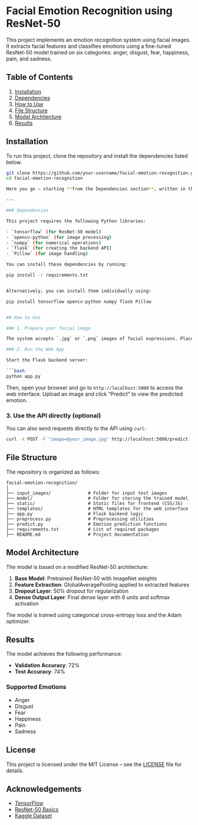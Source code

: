 # Facial Emotion Recognition using ResNet-50

This project implements an emotion recognition system using facial images. It extracts facial features and classifies emotions using a fine-tuned ResNet-50 model trained on six categories: anger, disgust, fear, happiness, pain, and sadness.

## Table of Contents
1. [Installation](#installation)
2. [Dependencies](#dependencies)
3. [How to Use](#how-to-use)
4. [File Structure](#file-structure)
5. [Model Architecture](#model-architecture)
6. [Results](#results)

## Installation

To run this project, clone the repository and install the dependencies listed below.

```bash
git clone https://github.com/your-username/facial-emotion-recognition.git
cd facial-emotion-recognition

Here you go — starting **from the Dependencies section**, written in the **exact same format** as your LSTM project README:

---

### Dependencies

This project requires the following Python libraries:

- `tensorflow` (for ResNet-50 model)
- `opencv-python` (for image processing)
- `numpy` (for numerical operations)
- `flask` (for creating the backend API)
- `Pillow` (for image handling)

You can install these dependencies by running:

pip install -r requirements.txt


Alternatively, you can install them individually using:

pip install tensorflow opencv-python numpy flask Pillow


## How to Use

### 1. Prepare your facial image

The system accepts `.jpg` or `.png` images of facial expressions. Place your image in the `input_images` folder or upload it using the web interface.

### 2. Run the Web App

Start the Flask backend server:

```bash
python app.py
```

Then, open your browser and go to `http://localhost:5000` to access the web interface. Upload an image and click “Predict” to view the predicted emotion.

### 3. Use the API directly (optional)

You can also send requests directly to the API using `curl`:

```bash
curl -X POST -F "image=@your_image.jpg" http://localhost:5000/predict
```

## File Structure

The repository is organized as follows:

```
facial-emotion-recognition/
│
├── input_images/              # Folder for input test images
├── model/                     # Folder for storing the trained model
├── static/                    # Static files for frontend (CSS/JS)
├── templates/                 # HTML templates for the web interface
├── app.py                     # Flask backend logic
├── preprocess.py              # Preprocessing utilities
├── predict.py                 # Emotion prediction functions
├── requirements.txt           # List of required packages
├── README.md                  # Project documentation
```

## Model Architecture

The model is based on a modified ResNet-50 architecture:

1. **Base Model**: Pretrained ResNet-50 with ImageNet weights  
2. **Feature Extraction**: GlobalAveragePooling applied to extracted features  
3. **Dropout Layer**: 50% dropout for regularization  
4. **Dense Output Layer**: Final dense layer with 6 units and softmax activation  

The model is trained using categorical cross-entropy loss and the Adam optimizer.

## Results

The model achieves the following performance:

- **Validation Accuracy**: 72%
- **Test Accuracy**: 74%

### Supported Emotions

- Anger  
- Disgust  
- Fear  
- Happiness  
- Pain  
- Sadness

## License

This project is licensed under the MIT License – see the [LICENSE](LICENSE) file for details.

## Acknowledgements

- [TensorFlow](https://www.tensorflow.org/)  
- [ResNet-50 Basics](https://wandb.ai/mostafaibrahim17/ml-articles/reports/The-Basics-of-ResNet50---Vmlldzo2NDkwNDE2)  
- [Kaggle Dataset](https://www.kaggle.com/datasets/yousefmohamed20/sentiment-images-classifier)
```
